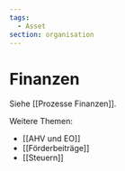 ```yaml
---
tags:
  - Asset
section: organisation
---
```

# Finanzen

Siehe [[Prozesse Finanzen]].

Weitere Themen:

* [[AHV und EO]]
* [[Förderbeiträge]]
* [[Steuern]]
